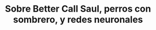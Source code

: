 ---
title: "Sobre Better Call Saul, perros con sombrero, y redes neuronales"
categories:
  - inteligencia artificial
tags:
  - redes neuronales
  - introductorio
header:
  overlay_image: images/redes-neuronales.jpg
  overlay_filter: 0.5 # same as adding an opacity of 0.5 to a black background
  caption: "Photo by [Jingyi Wang](https://unsplash.com/@jingyi) on [Unsplash](https://unsplash.com/?utm_source=unsplash&utm_medium=referral&utm_content=creditCopyText)"
---